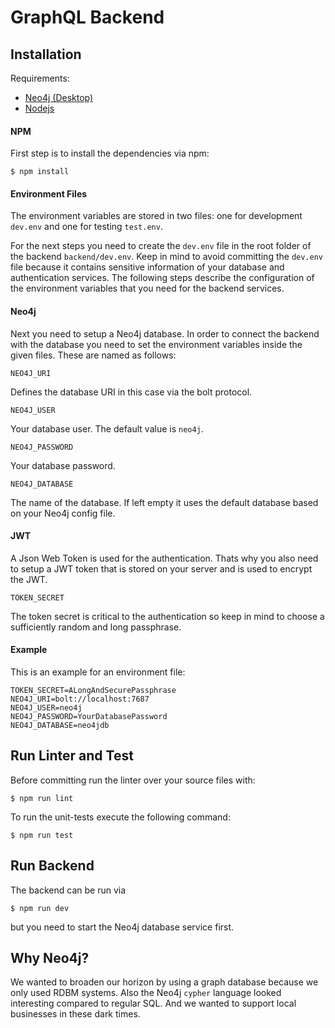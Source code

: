 # GraphQL Backend

## Installation 
Requirements:
* [Neo4j (Desktop)](https://neo4j.com/download/?ref=try-neo4j-lp)
* [Nodejs](https://nodejs.org/en/)

#### NPM
First step is to install the dependencies via npm:
```
$ npm install
```
#### Environment Files
The environment variables are stored in two files: one for development `dev.env`
and one for testing `test.env`.

For the next steps you need to create the `dev.env` file in the root folder of the backend `backend/dev.env`.
Keep in mind to avoid committing the `dev.env` file because it contains sensitive information of your database and authentication services.
The following steps describe the configuration of the environment variables that you need
for the backend services.

#### Neo4j
Next you need to setup a Neo4j database.
In order to connect the backend with the database you need to
set the environment variables inside the given files.
These are named as follows:
```
NEO4J_URI
```
Defines the database URI in this case via the bolt protocol.
```
NEO4J_USER
```
Your database user. The default value is `neo4j`.
```
NEO4J_PASSWORD
```
Your database password.
```
NEO4J_DATABASE
```
The name of the database.
If left empty it uses the default database based on your Neo4j config file.

#### JWT
A Json Web Token is used for the authentication.
Thats why you also need to setup a JWT token that
is stored on your server and is used to encrypt the JWT.
```
TOKEN_SECRET
```
The token secret is critical to the authentication so keep in mind
to choose a sufficiently random and long passphrase.

#### Example
This is an example for an environment file: 
```
TOKEN_SECRET=ALongAndSecurePassphrase
NEO4J_URI=bolt://localhost:7687
NEO4J_USER=neo4j
NEO4J_PASSWORD=YourDatabasePassword
NEO4J_DATABASE=neo4jdb
```

## Run Linter and Test
Before committing run the linter over your source files with:
```
$ npm run lint
```
To run the unit-tests execute the following command:
```
$ npm run test
```

## Run Backend
The backend can be run via
```
$ npm run dev
```
but you need to start the Neo4j database service first.

## Why Neo4j?
We wanted to broaden our horizon by using a graph database because we
only used RDBM systems.
Also the Neo4j `cypher` language looked interesting compared to regular SQL.
And we wanted to support local businesses in these dark times.
